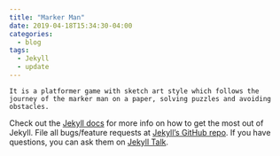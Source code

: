```yaml
---
title: "Marker Man"
date: 2019-04-18T15:34:30-04:00
categories:
  - blog
tags:
  - Jekyll
  - update
---
```


    It is a platformer game with sketch art style which follows the journey of the marker man on a paper, solving puzzles and avoiding obstacles.

Check out the [Jekyll docs][jekyll-docs] for more info on how to get the most out of Jekyll. File all bugs/feature requests at [Jekyll’s GitHub repo][jekyll-gh]. If you have questions, you can ask them on [Jekyll Talk][jekyll-talk].

[jekyll-docs]: https://jekyllrb.com/docs/home
[jekyll-gh]:   https://github.com/jekyll/jekyll
[jekyll-talk]: https://talk.jekyllrb.com/
